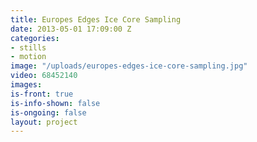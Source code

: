 ```yaml
---
title: Europes Edges Ice Core Sampling
date: 2013-05-01 17:09:00 Z
categories:
- stills
- motion
image: "/uploads/europes-edges-ice-core-sampling.jpg"
video: 68452140
images: 
is-front: true
is-info-shown: false
is-ongoing: false
layout: project
---
```


